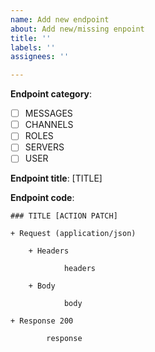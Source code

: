 ```yaml
---
name: Add new endpoint
about: Add new/missing enpoint
title: ''
labels: ''
assignees: ''

---
```


**Endpoint category**:
- [ ] MESSAGES
- [ ] CHANNELS
- [ ] ROLES
- [ ] SERVERS
- [ ] USER

**Endpoint title**: [TITLE]

**Endpoint code**:
```
### TITLE [ACTION PATCH]

+ Request (application/json)

    + Headers
    
            headers
            
    + Body
    
            body
            
+ Response 200

        response
```
